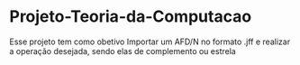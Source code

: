 # Projeto-Teoria-da-Computacao
Esse projeto tem como obetivo Importar um AFD/N no formato .jff e realizar a operação desejada, sendo elas de complemento ou estrela
